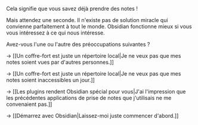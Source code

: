 Cela signifie que vous savez déjà prendre des notes !

Mais attendez une seconde. Il n'existe pas de solution miracle qui convienne parfaitement à tout le monde. Obsidian fonctionne mieux si vous vous intéressez à ce qui nous intéresse.

Avez-vous l'une ou l'autre des préoccupations suivantes ?

→ [[Un coffre-fort est juste un répertoire local|Je ne veux pas que mes notes soient vues par d'autres personnes.]]

→ [[Un coffre-fort est juste un répertoire local|Je ne veux pas que mes notes soient inaccessibles un jour.]]

→ [[Les plugins rendent Obsidian spécial pour vous|J'ai l'impression que les précédentes applications de prise de notes que j'utilisais ne me convenaient pas.]]

→ [[Démarrez avec Obsidian|Laissez-moi juste commencer d'abord.]]
